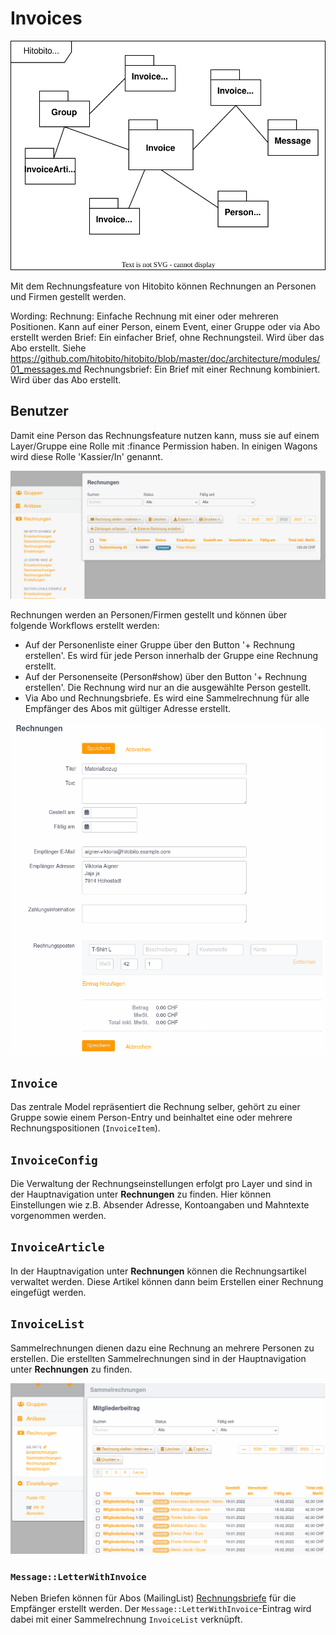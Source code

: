 # Invoices

![Systemübersicht](../diagrams/modules/invoices-overview.svg)

Mit dem Rechnungsfeature von Hitobito können Rechnungen an Personen und Firmen gestellt werden. 

Wording:
Rechnung: Einfache Rechnung mit einer oder mehreren Positionen. Kann auf einer Person, einem Event, einer Gruppe oder via Abo erstellt werden
Brief: Ein einfacher Brief, ohne Rechnungsteil. Wird über das Abo erstellt. Siehe https://github.com/hitobito/hitobito/blob/master/doc/architecture/modules/01_messages.md
Rechnungsbrief: Ein Brief mit einer Rechnung kombiniert. Wird über das Abo erstellt.

## Benutzer

Damit eine Person das Rechnungsfeature nutzen kann, muss sie auf einem Layer/Gruppe eine Rolle mit :finance Permission haben. In einigen Wagons wird diese Rolle 'Kassier/In' genannt.

![Auflistung Rechnungen](../diagrams/modules/screenshots/invoices-list.png)

Rechnungen werden an Personen/Firmen gestellt und können über folgende Workflows erstellt werden:

* Auf der Personenliste einer Gruppe über den Button '+ Rechnung erstellen'. Es wird für jede Person innerhalb der Gruppe eine Rechnung erstellt.
* Auf der Personenseite (Person#show) über den Button '+ Rechnung erstellen'. Die Rechnung wird nur an die ausgewählte Person gestellt.
* Via Abo und Rechnungsbriefe. Es wird eine Sammelrechnung für alle Empfänger des Abos mit gültiger Adresse erstellt.

![Neue Rechnung](../diagrams/modules/screenshots/invoices-invoice-new.png)

## `Invoice`

Das zentrale Model repräsentiert die Rechnung selber, gehört zu einer Gruppe sowie einem Person-Entry und beinhaltet eine oder mehrere Rechnungspositionen (`InvoiceItem`).

## `InvoiceConfig`

Die Verwaltung der Rechnungseinstellungen erfolgt pro Layer und sind in der Hauptnavigation unter **Rechnungen** zu finden. Hier können Einstellungen wie z.B. Absender Adresse, Kontoangaben und Mahntexte vorgenommen werden. 

## `InvoiceArticle`

In der Hauptnavigation unter **Rechnungen** können die Rechnungsartikel verwaltet werden. Diese Artikel können dann beim Erstellen einer Rechnung eingefügt werden.

## `InvoiceList`

Sammelrechnungen dienen dazu eine Rechnung an mehrere Personen zu erstellen. Die erstellten Sammelrechnungen sind in der Hauptnavigation unter **Rechnungen** zu finden. 

![Sammelrechnungen](../diagrams/modules/screenshots/invoices-invoice-list.png)

### `Message::LetterWithInvoice`

Neben Briefen können für Abos (MailingList) [Rechnungsbriefe](01_messages.md#messageletterwithinvoice) für die Empfänger erstellt werden. Der `Message::LetterWithInvoice`-Eintrag wird dabei mit einer Sammelrechnung `InvoiceList` verknüpft.
